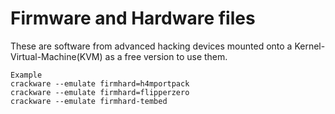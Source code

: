 # Firmware and Hardware files
These are software from advanced hacking devices mounted onto a Kernel-Virtual-Machine(KVM) as a free version to use them.
```
Example
crackware --emulate firmhard=h4mportpack
crackware --emulate firmhard=flipperzero
crackware --emulate firmhard-tembed
```
